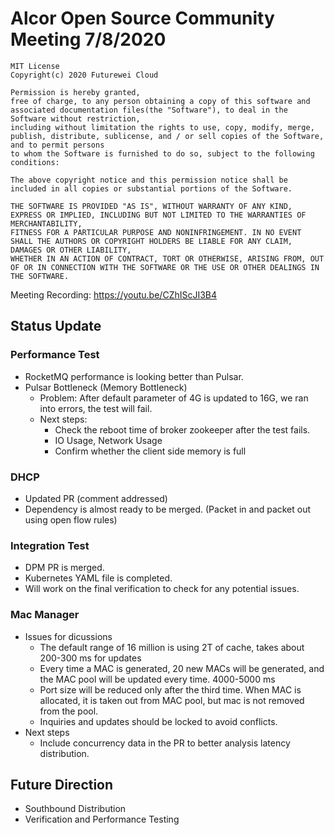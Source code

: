 # Alcor Open Source Community Meeting 7/8/2020 #
 
    MIT License
    Copyright(c) 2020 Futurewei Cloud

    Permission is hereby granted,
    free of charge, to any person obtaining a copy of this software and associated documentation files(the "Software"), to deal in the Software without restriction,
    including without limitation the rights to use, copy, modify, merge, publish, distribute, sublicense, and / or sell copies of the Software, and to permit persons
    to whom the Software is furnished to do so, subject to the following conditions:

    The above copyright notice and this permission notice shall be included in all copies or substantial portions of the Software.

    THE SOFTWARE IS PROVIDED "AS IS", WITHOUT WARRANTY OF ANY KIND, EXPRESS OR IMPLIED, INCLUDING BUT NOT LIMITED TO THE WARRANTIES OF MERCHANTABILITY,
    FITNESS FOR A PARTICULAR PURPOSE AND NONINFRINGEMENT. IN NO EVENT SHALL THE AUTHORS OR COPYRIGHT HOLDERS BE LIABLE FOR ANY CLAIM, DAMAGES OR OTHER LIABILITY,
    WHETHER IN AN ACTION OF CONTRACT, TORT OR OTHERWISE, ARISING FROM, OUT OF OR IN CONNECTION WITH THE SOFTWARE OR THE USE OR OTHER DEALINGS IN THE SOFTWARE.

Meeting Recording: https://youtu.be/CZhIScJI3B4
 
## Status Update
 
### Performance Test
* RocketMQ performance is looking better than Pulsar.
* Pulsar Bottleneck (Memory Bottleneck)
  * Problem: After default parameter of 4G is updated to 16G, we ran into errors, the test will fail.
  * Next steps:
     * Check the reboot time of broker zookeeper after the test fails.
     * IO Usage, Network Usage
     * Confirm whether the client side memory is full

### DHCP
* Updated PR (comment addressed) 
* Dependency is almost ready to be merged. (Packet in and packet out using open flow rules)
 
### Integration Test
 
* DPM PR is merged.
* Kubernetes YAML file is completed.
* Will work on the final verification to check for any potential issues.
 
### Mac Manager
* Issues for dicussions
  * The default range of 16 million is using 2T of cache, takes about 200-300 ms for updates
  * Every time a MAC is generated, 20 new MACs will be generated, and the MAC pool will be updated every time. 4000-5000 ms
  * Port size will be reduced only after the third time. When MAC is allocated, it is taken out from MAC pool,  but mac is not removed from the pool.
  * Inquiries and updates should be locked to avoid conflicts.
* Next steps
  * Include concurrency data in the PR to better analysis latency distribution.
 
## Future Direction
 
* Southbound Distribution
* Verification and Performance Testing